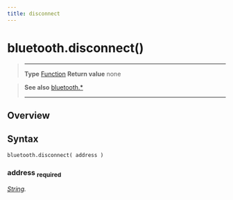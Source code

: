 ```yaml
---
title: disconnect
---
```

# bluetooth.disconnect()

> --------------------- ------------------------------------------------------------------------------------------
> __Type__              [Function](https://docs.coronalabs.com/api/type/Function.html)
> __Return value__      none


> __See also__          [bluetooth.*](/plugin/bluetooth/)
> --------------------- ------------------------------------------------------------------------------------------

## Overview

## Syntax

	bluetooth.disconnect( address )

### address <sub>required</sub>
_[String](https://docs.coronalabs.com/api/type/String.html)._
